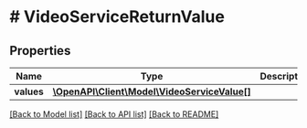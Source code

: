 # # VideoServiceReturnValue

## Properties

Name | Type | Description | Notes
------------ | ------------- | ------------- | -------------
**values** | [**\OpenAPI\Client\Model\VideoServiceValue[]**](VideoServiceValue.md) |  | [optional]

[[Back to Model list]](../../README.md#models) [[Back to API list]](../../README.md#endpoints) [[Back to README]](../../README.md)
